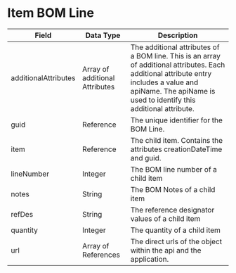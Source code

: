 # Item BOM Line

| Field | Data Type | Description |
|  --- |  --- |  --- | 
| additionalAttributes | Array of additional Attributes | The additional attributes of a BOM line. This is an array of additional attributes. Each additional attribute entry includes a value and apiName. The apiName is used to identify this additional attribute. |
| guid | Reference | The unique identifier for the BOM Line. |
| item | Reference | The child item. Contains the attributes creationDateTime and guid. |
| lineNumber | Integer | The BOM line number of a child item |
| notes | String | The BOM Notes of a child item |
| refDes | String | The reference designator values of a child item |
| quantity | Integer | The quantity of a child item |
| url | Array of References | The direct urls of the object within the api and the application. |


